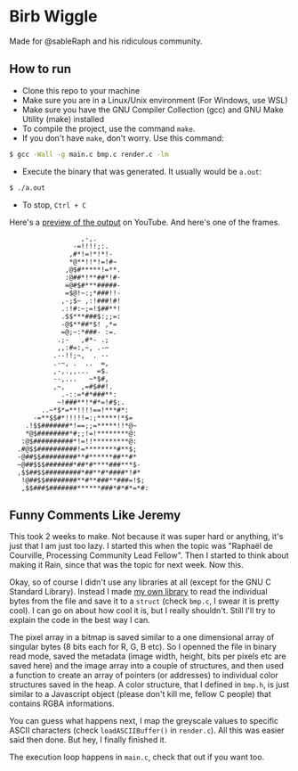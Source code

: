 # Birb Wiggle

Made for @sableRaph and his ridiculous community.

## How to run 
- Clone this repo to your machine
- Make sure you are in a Linux/Unix environment (For Windows, use WSL)
- Make sure you have the GNU Compiler Collection (gcc) and GNU Make Utility (make) installed
- To compile the project, use the command `make`.
- If you don't have `make`, don't worry. Use this command: 
```sh
$ gcc -Wall -g main.c bmp.c render.c -lm
``` 
- Execute the binary that was generated. It usually would be `a.out`:
```sh
$ ./a.out
```
- To stop, `Ctrl + C`  

Here's a [preview of the output](https://www.youtube.com/watch?v=oTxaS_L3Ud8) on YouTube. And here's one of the frames.
```
                  ,-,.
                -=!!!!;:.
               ,#*!=!*!*!-
               *@**!!*!=!#~
              ,@$#*****!=**.
              :@##*!**##*!#-
              =@#$#***#####-
              =$@!~:;*###!!-
             ,-;$~ ,:!###!#!
             .:!#:~;=!$##**!
             .$$***###$:;;=:
             -@$**##*$! ,*=
             =@;~:*###- :=.
            .;-   ,#*- .;
            ,,:#=:,~, .-~
           .--!!;~,  . --
           .-~, .  ..  =,
           ,-,.,,...  =$.
           --,...   ~*$#,
           ,~,    ,=#$##!.
             .-::=*#*###**:
            ~!###**!*#*=!#$;.
        ..~*$*=**!!!!==!***#*:
      -=**$$#*!!!!!=:;*****!*$=
    .!$$#######*!==;;=*****!!*@~
    *@$########*#;;!=!********@:
   :@$##########*!=!!*********@:
  .#@$$##########!=********#**$;
  -@##$$#########**#******##**#*
  ~@##$$$#######*##*#****###***$-
  ,$$##$$#########*##**#*####*!#*
   !@##$$########**#**###**###=!$;
   ,$$###$#######******###*#*#*=*#:
```

## Funny Comments Like Jeremy
This took 2 weeks to make. Not because it was super hard or anything, it's just that I am just too lazy. I started this when the topic was "Raphaël de Courville, Processing Community Lead Fellow". Then I started to think about making it Rain, since that was the topic for next week. Now this.

Okay, so of course I didn't use any libraries at all (except for the GNU C Standard Library). Instead I made [my own library](https://github.com/DenisovichDev/bmplib) to read the individual bytes from the file and save it to a `struct` (check `bmp.c`, I swear it is pretty cool). I can go on about how cool it is, but I really shouldn't. Still I'll try to explain the code in the best way I can.

The pixel array in a bitmap is saved similar to a one dimensional array of singular bytes (8 bits each for R, G, B etc). So I openned the file in binary read mode, saved the metadata (image width, height, bits per pixels etc are saved here) and the image array into a couple of structures, and then used a function to create an array of pointers (or addresses) to individual color structures saved in the heap. A color structure, that I defined in `bmp.h`, is just similar to a Javascript object (please don't kill me, fellow C people) that contains RGBA informations.

You can guess what happens next, I map the greyscale values to specific ASCII characters (check `loadASCIIBuffer()` in `render.c`). All this was easier said then done. But hey, I finally finished it.

 The execution loop happens in `main.c`, check that out if you want too.
